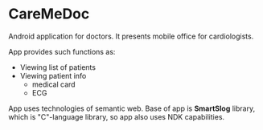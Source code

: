 # CareMeDoc
Android application for doctors. It presents mobile office for cardiologists.

App provides such functions as:
* Viewing list of patients
* Viewing patient info
  * medical card
  * ECG

App uses technologies of semantic web. Base of app is __SmartSlog__ library, which is "C"-language library, so app also uses NDK capabilities.
